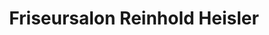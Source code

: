 ---
title: "Friseursalon Reinhold Heisler"
url: /bergen/friseursalon-reinhold-heisler/
shop: Friseur
---